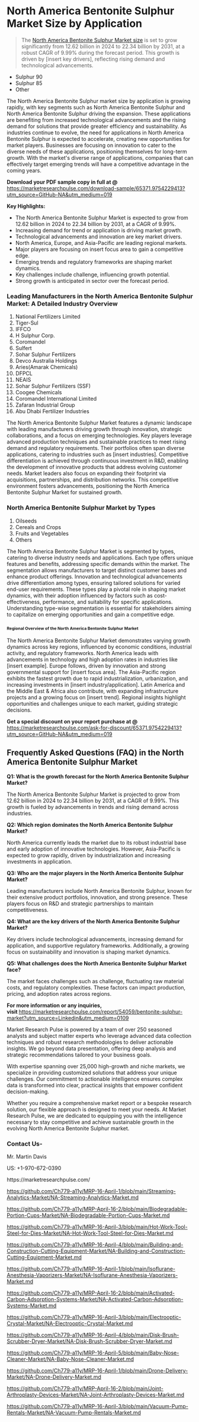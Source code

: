 <h1>North America Bentonite Sulphur Market&nbsp;Size by Application</h1><blockquote><p>The <a href="https://marketresearchpulse.com/download-sample/65371.9754229413?utm_source=GitHub-NA&amp;utm_medium=019">North America Bentonite Sulphur Market size</a> is set to grow significantly from 12.62 billion in 2024 to 22.34 billion by 2031, at a robust CAGR of 9.99% during the forecast period. This growth is driven by [insert key drivers], reflecting rising demand and technological advancements.</p></blockquote><ul><li>Sulphur 90 <li> Sulphur 85 <li> Other</li></ul><p>The North America Bentonite Sulphur market size by application is growing rapidly, with key segments such as North America Bentonite Sulphur and North America Bentonite Sulphur driving the expansion. These applications are benefiting from increased technological advancements and the rising demand for solutions that provide greater efficiency and sustainability. As industries continue to evolve, the need for applications in North America Bentonite Sulphur is expected to accelerate, creating new opportunities for market players. Businesses are focusing on innovation to cater to the diverse needs of these applications, positioning themselves for long-term growth. With the market's diverse range of applications, companies that can effectively target emerging trends will have a competitive advantage in the coming years.</p><p><strong>Download your PDF sample copy in full at @ </strong><a href="https://marketresearchpulse.com/download-sample/65371.9754229413?utm_source=GitHub-NA&amp;utm_medium=019">https://marketresearchpulse.com/download-sample/65371.9754229413?utm_source=GitHub-NA&amp;utm_medium=019</a></p><p><strong>Key Highlights: </strong></p><ul><li>The North America Bentonite Sulphur Market is expected to grow from 12.62 billion in 2024 to 22.34 billion by 2031, at a CAGR of 9.99%.</li><li>Increasing demand for trend or application is driving market growth.</li><li>Technological advancements and innovation are key market drivers.</li><li>North America, Europe, and Asia-Pacific are leading regional markets.</li><li>Major players are focusing on insert focus area to gain a competitive edge.</li><li>Emerging trends and regulatory frameworks are shaping market dynamics.</li><li>Key challenges include challenge, influencing growth potential.</li><li>Strong growth is anticipated in sector over the forecast period.</li></ul><h3>Leading Manufacturers in the North America Bentonite Sulphur Market: A Detailed Industry Overview</h3><ol><li>National Fertilizers Limited</li><li>Tiger-Sul</li><li>IFFCO</li><li>H Sulphur Corp.</li><li>Coromandel</li><li>Sulfert</li><li>Sohar Sulphur Fertilizers</li><li>Devco Australia Holdings</li><li>Aries(Amarak Chemicals)</li><li>DFPCL</li><li>NEAIS</li><li>Sohar Sulphur Fertilizers (SSF)</li><li>Coogee Chemicals</li><li>Coromandel International Limited</li><li>Zafaran Industrial Group</li><li>Abu Dhabi Fertilizer Industries</li></ol><div class="flex max-w-full flex-col flex-grow"><div class="min-h-8 text-message flex w-full flex-col items-end gap-2 whitespace-normal break-words [.text-message+&amp;]:mt-5" dir="auto" data-message-author-role="assistant" data-message-id="fd8432e4-4910-450d-b182-61b7bfb0a01f" data-message-model-slug="gpt-4o"><div class="flex w-full flex-col gap-1 empty:hidden first:pt-[3px]"><div class="markdown prose w-full break-words dark:prose-invert light"><p>The North America Bentonite Sulphur Market features a dynamic landscape with leading manufacturers driving growth through innovation, strategic collaborations, and a focus on emerging technologies. Key players leverage advanced production techniques and sustainable practices to meet rising demand and regulatory requirements. Their portfolios often span diverse applications, catering to industries such as [insert industries]. Competitive differentiation is achieved through continuous investment in R&amp;D, enabling the development of innovative products that address evolving customer needs. Market leaders also focus on expanding their footprint via acquisitions, partnerships, and distribution networks. This competitive environment fosters advancements, positioning the North America Bentonite Sulphur Market for sustained growth.</p></div></div></div></div><h3>North America Bentonite Sulphur Market by Types</h3><ol><li>Oilseeds <li> Cereals and Crops <li> Fruits and Vegetables <li> Others</li></ol><div class="flex max-w-full flex-col flex-grow"><div class="min-h-8 text-message flex w-full flex-col items-end gap-2 whitespace-normal break-words [.text-message+&amp;]:mt-5" dir="auto" data-message-author-role="assistant" data-message-id="084470be-0bb7-4664-bddf-5156b4f41249" data-message-model-slug="gpt-4o-mini"><div class="flex w-full flex-col gap-1 empty:hidden first:pt-[3px]"><div class="markdown prose w-full break-words dark:prose-invert light"><p>The North America Bentonite Sulphur Market is segmented by types, catering to diverse industry needs and applications. Each type offers unique features and benefits, addressing specific demands within the market. The segmentation allows manufacturers to target distinct customer bases and enhance product offerings. Innovation and technological advancements drive differentiation among types, ensuring tailored solutions for varied end-user requirements. These types play a pivotal role in shaping market dynamics, with their adoption influenced by factors such as cost-effectiveness, performance, and suitability for specific applications. Understanding type-wise segmentation is essential for stakeholders aiming to capitalize on emerging opportunities and gain a competitive edge.</p></div></div></div></div><h3><span style="font-size: 11px;">Regional Overview of the North America Bentonite Sulphur Market</span></h3><div class="flex max-w-full flex-col flex-grow"><div class="min-h-8 text-message flex w-full flex-col items-end gap-2 whitespace-normal break-words [.text-message+&amp;]:mt-5" dir="auto" data-message-author-role="assistant" data-message-id="e9038762-ce64-4e30-91c9-9bd413514231" data-message-model-slug="gpt-4o-mini"><div class="flex w-full flex-col gap-1 empty:hidden first:pt-[3px]"><div class="markdown prose w-full break-words dark:prose-invert light"><p>The North America Bentonite Sulphur Market demonstrates varying growth dynamics across key regions, influenced by economic conditions, industrial activity, and regulatory frameworks. North America leads with advancements in technology and high adoption rates in industries like [insert example]. Europe follows, driven by innovation and strong governmental support for [insert focus area]. The Asia-Pacific region exhibits the fastest growth due to rapid industrialization, urbanization, and increasing investments in [insert industry/application]. Latin America and the Middle East &amp; Africa also contribute, with expanding infrastructure projects and a growing focus on [insert trend]. Regional insights highlight opportunities and challenges unique to each market, guiding strategic decisions.</p></div></div></div></div><p><strong>Get a special discount on your report purchase at @ </strong><a href="https://marketresearchpulse.com/ask-for-discount/65371.9754229413?utm_source=GitHub-NA&amp;utm_medium=019">https://marketresearchpulse.com/ask-for-discount/65371.9754229413?utm_source=GitHub-NA&amp;utm_medium=019</a></p><h2>Frequently Asked Questions (FAQ) in the North America Bentonite Sulphur Market</h2><p><strong>Q1: What is the growth forecast for the North America Bentonite Sulphur Market?</strong></p><p>The North America Bentonite Sulphur Market is projected to grow from 12.62 billion in 2024 to 22.34 billion by 2031, at a CAGR of 9.99%. This growth is fueled by advancements in trends and rising demand across industries.</p><p><strong>Q2: Which region dominates the North America Bentonite Sulphur Market?</strong></p><p>North America currently leads the market due to its robust industrial base and early adoption of innovative technologies. However, Asia-Pacific is expected to grow rapidly, driven by industrialization and increasing investments in application.</p><p><strong>Q3: Who are the major players in the North America Bentonite Sulphur Market?</strong></p><p>Leading manufacturers include North America Bentonite Sulphur, known for their extensive product portfolios, innovation, and strong presence. These players focus on R&amp;D and strategic partnerships to maintain competitiveness.</p><p><strong>Q4: What are the key drivers of the North America Bentonite Sulphur Market?</strong></p><p>Key drivers include technological advancements, increasing demand for application, and supportive regulatory frameworks. Additionally, a growing focus on sustainability and innovation is shaping market dynamics.</p><p><strong>Q5: What challenges does the North America Bentonite Sulphur Market face?</strong></p><p>The market faces challenges such as challenge, fluctuating raw material costs, and regulatory complexities. These factors can impact production, pricing, and adoption rates across regions.</p><p><strong>For more information or any inquiries, visit&nbsp;</strong><a href="https://marketresearchpulse.com/report/54059/bentonite-sulphur-market?utm_source=Linkedin&utm_medium=0109">https://marketresearchpulse.com/report/54059/bentonite-sulphur-market?utm_source=Linkedin&utm_medium=0109</a></p><p>Market Research Pulse is powered by a team of over 250 seasoned analysts and subject matter experts who leverage advanced data collection techniques and robust research methodologies to deliver actionable insights. We go beyond data presentation, offering deep analysis and strategic recommendations tailored to your business goals.</p><p>With expertise spanning over 25,000 high-growth and niche markets, we specialize in providing customized solutions that address your unique challenges. Our commitment to actionable intelligence ensures complex data is transformed into clear, practical insights that empower confident decision-making.</p><p>Whether you require a comprehensive market report or a bespoke research solution, our flexible approach is designed to meet your needs. At Market Research Pulse, we are dedicated to equipping you with the intelligence necessary to stay competitive and achieve sustainable growth in the evolving North America Bentonite Sulphur market.</p><h3><strong>Contact Us-</strong></h3><p>Mr. Martin Davis</p><p>US: +1-970-672-0390</p><p>https://marketresearchpulse.com/</p><p><a href="https://github.com/Ch779-a11y/MRP-16-April-1/blob/main/Streaming-Analytics-Market/NA-Streaming-Analytics-Market.md">https://github.com/Ch779-a11y/MRP-16-April-1/blob/main/Streaming-Analytics-Market/NA-Streaming-Analytics-Market.md</a></p><p><a href="https://github.com/Ch779-a11y/MRP-April-16-2/blob/main/Biodegradable-Portion-Cups-Market/NA-Biodegradable-Portion-Cups-Market.md">https://github.com/Ch779-a11y/MRP-April-16-2/blob/main/Biodegradable-Portion-Cups-Market/NA-Biodegradable-Portion-Cups-Market.md</a></p><p><a href="https://github.com/Ch779-a11y/MRP-16-April-3/blob/main/Hot-Work-Tool-Steel-for-Dies-Market/NA-Hot-Work-Tool-Steel-for-Dies-Market.md">https://github.com/Ch779-a11y/MRP-16-April-3/blob/main/Hot-Work-Tool-Steel-for-Dies-Market/NA-Hot-Work-Tool-Steel-for-Dies-Market.md</a></p><p><a href="https://github.com/Ch779-a11y/MRP-16-April-4/blob/main/Building-and-Construction-Cutting-Equipment-Market/NA-Building-and-Construction-Cutting-Equipment-Market.md">https://github.com/Ch779-a11y/MRP-16-April-4/blob/main/Building-and-Construction-Cutting-Equipment-Market/NA-Building-and-Construction-Cutting-Equipment-Market.md</a></p><p><a href="https://github.com/Ch779-a11y/MRP-16-April-1/blob/main/Isoflurane-Anesthesia-Vaporizers-Market/NA-Isoflurane-Anesthesia-Vaporizers-Market.md">https://github.com/Ch779-a11y/MRP-16-April-1/blob/main/Isoflurane-Anesthesia-Vaporizers-Market/NA-Isoflurane-Anesthesia-Vaporizers-Market.md</a></p><p><a href="https://github.com/Ch779-a11y/MRP-April-16-2/blob/main/Activated-Carbon-Adsorption-Systems-Market/NA-Activated-Carbon-Adsorption-Systems-Market.md">https://github.com/Ch779-a11y/MRP-April-16-2/blob/main/Activated-Carbon-Adsorption-Systems-Market/NA-Activated-Carbon-Adsorption-Systems-Market.md</a></p><p><a href="https://github.com/Ch779-a11y/MRP-16-April-3/blob/main/Electrooptic-Crystal-Market/NA-Electrooptic-Crystal-Market.md">https://github.com/Ch779-a11y/MRP-16-April-3/blob/main/Electrooptic-Crystal-Market/NA-Electrooptic-Crystal-Market.md</a></p><p><a href="https://github.com/Ch779-a11y/MRP-16-April-4/blob/main/Disk-Brush-Scrubber-Dryer-Market/NA-Disk-Brush-Scrubber-Dryer-Market.md">https://github.com/Ch779-a11y/MRP-16-April-4/blob/main/Disk-Brush-Scrubber-Dryer-Market/NA-Disk-Brush-Scrubber-Dryer-Market.md</a></p><p><a href="https://github.com/Ch779-a11y/MRP-16-April-5/blob/main/Baby-Nose-Cleaner-Market/NA-Baby-Nose-Cleaner-Market.md">https://github.com/Ch779-a11y/MRP-16-April-5/blob/main/Baby-Nose-Cleaner-Market/NA-Baby-Nose-Cleaner-Market.md</a></p><p><a href="https://github.com/Ch779-a11y/MRP-16-April-1/blob/main/Drone-Delivery-Market/NA-Drone-Delivery-Market.md">https://github.com/Ch779-a11y/MRP-16-April-1/blob/main/Drone-Delivery-Market/NA-Drone-Delivery-Market.md</a></p><p><a href="https://github.com/Ch779-a11y/MRP-April-16-2/blob/main/Joint-Arthroplasty-Devices-Market/NA-Joint-Arthroplasty-Devices-Market.md">https://github.com/Ch779-a11y/MRP-April-16-2/blob/main/Joint-Arthroplasty-Devices-Market/NA-Joint-Arthroplasty-Devices-Market.md</a></p><p><a href="https://github.com/Ch779-a11y/MRP-16-April-3/blob/main/Vacuum-Pump-Rentals-Market/NA-Vacuum-Pump-Rentals-Market.md">https://github.com/Ch779-a11y/MRP-16-April-3/blob/main/Vacuum-Pump-Rentals-Market/NA-Vacuum-Pump-Rentals-Market.md</a></p>
